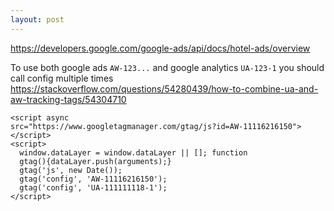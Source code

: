```yaml
---
layout: post
---
```


https://developers.google.com/google-ads/api/docs/hotel-ads/overview

To use both google ads `AW-123...` and google analytics `UA-123-1` you should
call config multiple times https://stackoverflow.com/questions/54280439/how-to-combine-ua-and-aw-tracking-tags/54304710
```
<script async
src="https://www.googletagmanager.com/gtag/js?id=AW-11116216150">
</script>
<script>
  window.dataLayer = window.dataLayer || []; function
  gtag(){dataLayer.push(arguments);}
  gtag('js', new Date());
  gtag('config', 'AW-11116216150');
  gtag('config', 'UA-111111118-1');
</script>
```
